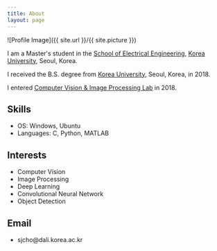 ```yaml
---
title: About
layout: page
---
```

![Profile Image]({{ site.url }}/{{ site.picture }})

<p>I am a Master's student in the <a href="https://ee.korea.ac.kr/">School of Electrical Engineering</a>, <a href="http://korea.ac.kr/">Korea University</a>, Seoul, Korea.

I received the B.S. degree from <a href="http://korea.ac.kr/">Korea University</a>, Seoul, Korea, in 2018.

I entered <a href="https://dali.korea.ac.kr/">Computer Vision & Image Processing Lab</a>  in 2018.
</p>

<h2>Skills</h2>

<ul class="skill-list">
<li>OS: Windows, Ubuntu</li>
<li>Languages: C, Python, MATLAB</li>
</ul>

<h2>Interests</h2>

<ul>
	<li>Computer Vision</li>
        <li>Image Processing</li>
	<li>Deep Learning</li>
	<li>Convolutional Neural Network</li>
        <li>Object Detection</li>
</ul>

<h2>Email</h2>

<ul>
        <li>sjcho@dali.korea.ac.kr</li>
</ul>

